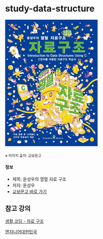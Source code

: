 # study-data-structure

<img src="thumbnail.jpg" width="300">

<sub>※ 이미지 출처: 교보문고</sub>

#### 정보

- 제목: 윤성우의 열혈 자료 구조
- 저자: 윤성우
- [교보문고 바로 가기](https://product.kyobobook.co.kr/detail/S000001589149)

## 참고 강의

[생활 코딩 - 자료 구조](https://www.youtube.com/watch?v=bj2F0hTiTtw&list=PLuHgQVnccGMDsWOOn_P0EmAWB8DArS3Fk&index=1)

[엔지니어대한민국](https://www.youtube.com/user/damazzang)
